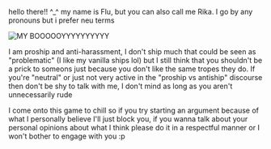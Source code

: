 hello there!! ^_^ my name is Flu, but you can also call me Rika. I go by any pronouns but i prefer neu terms

![MY BOOOOOYYYYYYYYYY](https://github.com/user-attachments/assets/da82140b-1cb6-4c4d-8f59-7a2e1cfe9310)


I am proship and anti-harassment, I don't ship much that could be seen as "problematic" (I like my vanilla ships lol) but I still think that you shouldn't be a prick to someons just because you don't like the same tropes they do. If you're "neutral" or just not very active in the "proship vs antiship" discourse then don't be shy to talk with me, I don't mind as long as you aren't unnecessarily rude

I come onto this game to chill so if you try starting an argument because of what I personally believe I'll just block you, if you wanna talk about your personal opinions about what I think please do it in a respectful manner or I won't bother to engage with you :p
